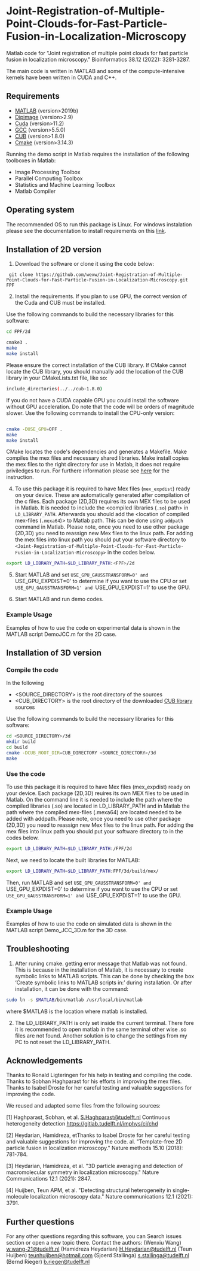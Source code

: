 # Joint-Registration-of-Multiple-Point-Clouds-for-Fast-Particle-Fusion-in-Localization-Microscopy
Matlab code for "Joint registration of multiple point clouds for fast particle fusion in localization microscopy." Bioinformatics 38.12 (2022): 3281-3287.

The main code is written in MATLAB and some of the compute-intensive kernels have been written in CUDA and C++.

## Requirements

* [MATLAB](https://www.mathworks.com/products/matlab.html) (version>2019b)
* [Dipimage](http://www.diplib.org/) (version>2.9)
* [Cuda](https://developer.nvidia.com/cuda-downloads) (version>11.2)
* [GCC](https://gcc.gnu.org/) (version>5.5.0)
* [CUB](https://nvlabs.github.io/cub/) (version>1.8.0)
* [Cmake](https://cmake.org/) (version>3.14.3)


Running the demo script in Matlab requires the installation of the following toolboxes in Matlab:
* Image Processing Toolbox
* Parallel Computing Toolbox
*	Statistics and Machine Learning Toolbox
* Matlab Compiler


## Operating system

The recommended OS to run this package is Linux. For windows instalation please see the documentation to install requirements on this [link](https://github.com/imphys/smlm_datafusion3d).

## Installation of 2D version

1. Download the software or clone it using the code below: 

``` git clone https://github.com/wexw/Joint-Registration-of-Multiple-Point-Clouds-for-Fast-Particle-Fusion-in-Localization-Microscopy.git FPF```

2. Install the requirements. If you plan to use GPU, the correct version of the Cuda and CUB must be installed. 


Use the following commands to build the necessary libraries for this software:

```bash
cd FPF/2d

cmake3 .
make
make install
````

Please ensure the correct installation of the CUB library. If CMake cannot locate the CUB library, you should manually add the location of the CUB library in your CMakeLists.txt file, like so:
````bash
include_directories(../../cub-1.8.0)
````
If you do not have a CUDA capable GPU you could install the software without GPU acceleration. Do note that the code will be orders of magnitude slower. Use the following commands to install the CPU-only version:
```bash

cmake -DUSE_GPU=OFF .
make
make install
```

CMake locates the code's dependencies and generates a Makefile. Make compiles the mex files and necessary shared libraries. Make install copies the mex files to the right directory for use in Matlab, it does not require priviledges to run.
For furthere information please see [here](https://github.com/imphys/smlm_datafusion3d) for the instruction.

4.  To use this package it is required to have Mex files (`mex_expdist`) ready on your device. These are automatically generated after compilation of the c files. Each package (2D,3D) requires its own MEX files to be used in Matlab. It is needed to include the <compiled libraries (`.so`) path> in `LD_LIBRARY_PATH`. Afterwards you should add the <location of compiled mex-files (`.mexa64`)> to Matlab path. This can be done using `addpath` command in Matlab. Please note, once you need to use other package (2D,3D) you need to reassign new Mex files to the linux path. For adding the mex files into linux path you should put your software directory to `<Joint-Registration-of-Multiple-Point-Clouds-for-Fast-Particle-Fusion-in-Localization-Microscopy>` in the codes below.

   ```bash
   export LD_LIBRARY_PATH=$LD_LIBRARY_PATH:<FPF>/2d
   ```

5. Start MATLAB and set `USE_GPU_GAUSSTRANSFORM=0' and `USE_GPU_EXPDIST=0' to determine if you want to use the CPU or set `USE_GPU_GAUSSTRANSFORM=1' and `USE_GPU_EXPDIST=1' to use the GPU.



4. Start MATLAB and run demo codes.

### Example Usage
Examples of how to use the code on experimental data is shown in the MATLAB script DemoJCC.m for the 2D case.

## Installation of 3D version

### Compile the code
In the following

- <SOURCE_DIRECTORY> is the root directory of the sources
- <CUB_DIRECTORY> is the root directory of the downloaded [CUB library](https://nvlabs.github.io/cub/) sources


Use the following commands to build the necessary libraries for this software:

```bash
cd <SOURCE_DIRECTORY>/3d
mkdir build
cd build
cmake -DCUB_ROOT_DIR=CUB_DIRECTORY <SOURCE_DIRECTORY>/3d
make
````
### Use the code
To use this package it is required to have Mex files (mex_expdist) ready on your device. Each package (2D,3D) reuires its own MEX files to be used in Matlab. On the command line it is needed to include the path where the compiled libraries (.so) are located in LD_LIBRARY_PATH and in Matlab the path where the compiled mex-files (.mexa64)  are located needed to be added with addpath. Please note, once you need to use other package (2D,3D) you need to reassign new Mex files to the linux path. For adding the mex files into linux path you should put your software directory to <FPF> in the codes below.
```bash
export LD_LIBRARY_PATH=$LD_LIBRARY_PATH:/FPF/2d
````
Next, we need to locate the built libraries for MATLAB:
```bash
export LD_LIBRARY_PATH=$LD_LIBRARY_PATH:FPF/3d/build/mex/
``` 
Then, run MATLAB and set `USE_GPU_GAUSSTRANSFORM=0' and `USE_GPU_EXPDIST=0' to determine if you want to use the CPU or set `USE_GPU_GAUSSTRANSFORM=1' and `USE_GPU_EXPDIST=1' to use the GPU. 

### Example Usage
Examples of how to use the code on simulated data is shown in the MATLAB script Demo_JCC_3D.m for the 3D case.

## Troubleshooting

1. After runing cmake. getting error message that Matlab was not found. This is because in the installation of Matlab, it is necessary to create symbolic links to MATLAB scripts. This can be done by checking the box ‘Create symbolic links to MATLAB scripts in:’ during installation. Or after installation, it can be done with the command:
```bash 
sudo ln -s $MATLAB/bin/matlab /usr/local/bin/matlab 
``` 
where $MATLAB is the location where matlab is installed.

2. The LD_LIBRARY_PATH is only set inside the current terminal. There fore it is recommended to open matlab in the same terminal other wise .so files are not found.
Another solution is to change the settings from my PC to not reset the LD_LIBRARY_PATH.



## Acknowledgements
Thanks to Ronald Ligteringen for his help in testing and compiling the code.
Thanks to Sobhan Haghparast for his efforts in improving the mex files.
Thanks to Isabel Droste for her careful testing and valuable suggestions for improving the code.


We reused and adapted some files from the following sources:

[1] Haghparast, Sobhan, et al. <S.Haghparast@tudelft.nl>  Continuous heterogeneity detection https://gitlab.tudelft.nl/imphys/ci/chd

[2] Heydarian, Hamidreza, etThanks to Isabel Droste for her careful testing and valuable suggestions for improving the code. al. "Template-free 2D particle fusion in localization microscopy." Nature methods 15.10 (2018): 781-784.

[3] Heydarian, Hamidreza, et al. "3D particle averaging and detection of macromolecular symmetry in localization microscopy." Nature Communications 12.1 (2021): 2847.

[4] Huijben, Teun APM, et al. "Detecting structural heterogeneity in single-molecule localization microscopy data." Nature communications 12.1 (2021): 3791.

## Further questions
For any other questions regarding this software, you can
Search issues section or open a new topic there.
Contact the authors: 
(Wenxiu Wang) w.wang-21@tudelft.nl
(Hamidreza Heydarian) H.Heydarian@tudelft.nl
(Teun Huijben) teunhuijben@hotmail.com
(Sjoerd Stallinga) s.stallinga@tudelft.nl
(Bernd Rieger) b.rieger@tudelft.nl
